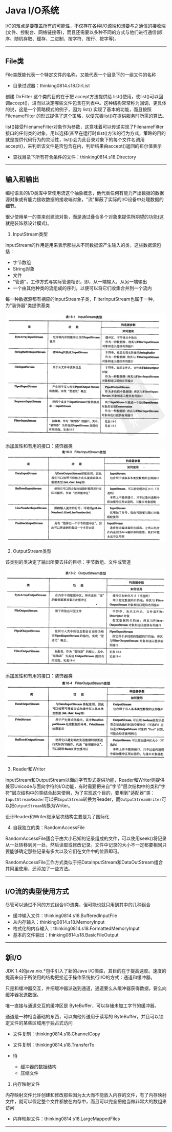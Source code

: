 #   Java I/O系统

I/O的难点是要覆盖所有的可能性，不仅存在各种I/O源端和想要与之通信的接收端(文件、控制台、网络链接等)，而且还需要以多种不同的方式与他们进行通信(顺序、随机存取、缓存、二进制、按字符、按行、按字等)。

----

##  File类

File类既能代表一个特定文件的名称，又能代表一个目录下的一组文件的名称

-   目录过滤器：thinking0814.s18.DirList

创建 DirFilter 这个类的目的在于把 accept方法提供给 list()使用，使list()可以回调accept()，进而以决定哪些文件包含在列表中。这种结构常常称为回调，更具体的说，这是一个策略模式的例子，因为 list() 实现了基本的功能，而且按照 FilenameFilter 的形式提供了这个策略，以便完善list()在提供服务时所需的算法。

list()接受FilenameFilter对象作为参数，这意味着可以传递实现了FilenameFilter接口的任何类的对象，用以选择(甚至在运行时)list()方法的行为方式，策略的目的就是提供代码行为的灵活性，list()会为此目录对象下的每个文件名调用 accept()，来判断该文件是否包含在内，判断结果由accept()返回的布尔值表示

-   查找目录下所有符合条件的文件：thinking0814.s18.Directory

----

##  输入和输出

编程语言的I/O类库中常使用流这个抽象概念，他代表任何有能力产出数据的数据源对象或有能力接收数据的接收端对象，"流"屏蔽了实际的I/O设备中处理数据的细节。

很少使用单一的类来创建流对象，而是通过叠合多个对象来提供所期望的功能(这就是装饰器设计模式)。

1.  InputStream类型

InputStream的作用是用来表示那些从不同数据源产生输入的类，这些数据源包括：
-   字节数组
-   String对象
-   文件
-   "管道"，工作方式与实际管道相识，即，从一端输入，从另一端输出
-   一个由其他种类的流组成的序列，以便可以将它们收集合并到一个流内

每一种数据源都有相应的InputStream子类，FilterInputStream也属于一种，为"装饰器"类提供基类

![20180826001](images/20180826001.png)

添加属性和有用的接口：装饰器类
![20180826002](images/20180826002.png)

2.  OutputStream类型

该类别的类决定了输出所要去往的目标：字节数组、文件或管道

![20180826003](images/20180826003.png)

添加属性和有用的接口：装饰器类
![20180826004](images/20180826004.png)

3.  Reader和Writer

InputStream和OutputStream以面向字节形式提供功能，Reader和Writer则提供兼容Unicode与面向字符的I/O功能，有时需要把来自"字节"层次结构中的类和"字符"层次结构中的类结合起来使用，为了实现这个目的，要用到"适配器"类：`InputStreamReader`可以把`InputStream`转换为Reader，而`OutputStreamWriter`可以把`OutputStream`转换为Writer。

设计Reader和Writer继承层次结构主要是为了国际化

4.  自我独立的类：RandomAccessFile

RandomAccessFile适合于由大小已知的记录组成的文件，可以使用seek()将记录从一处转移到另一处，然后读取或修改记录。文件中记录的大小不一定都要相同只要能够确定那些记录有多大以及它们在文件中的位置即可。

RandomAccessFile工作方式类似于把DataInputStream和DataOutStream组合其阿里使用，还添加了一些方法。

----

##  I/O流的典型使用方式

尽管可以通过不同的方式组合I/O流类，但可能也就只用到其中的几种组合

-   缓冲输入文件：thinking0814.s18.BufferedInputFile
-   从内存输入：thinking0814.s18.MemoryInput
-   格式化的内存输入：thinking0814.s18.FormattedMemoryInput
-   基本的文件输出：thinking0814.s18.BasicFileOutput

----

##  新I/O

JDK 1.4的java.nio.*包中引入了新的Java I/O类库，其目的在于提高速度。速度的提高来自于所使用的结构更接近于操作系统执行I/O的方式：通道和缓冲器。

只是和缓冲器交互，并把缓冲器派送到通道，通道要么从缓冲器获得数据，要么向缓冲器发送数据。

唯一直接与通道交互的缓冲区是 ByteBuffer，可以存储未加工字节的缓冲器。

通道是一种相当基础的东西，可以向他传送用于读写的 ByteBuffer，并且可以锁定文件的某些区域用于独占式访问

-   文件复制：thinking0814.s18.ChannelCopy
-   文件复制：thinking0814.s18.TransferTo

-   待
    -   缓冲器的数据结构
    -   压缩文件

1.  内存映射文件

内存映射文件允许创建和修改那些因为太大而不能放入内存的文件，有了内存映射文件，就可以假定整个文件都放在内存中，而且可以完全把他当做非常大的数组来访问

-   内存映射文件：thinking0814.s18.LargeMappedFiles


----


